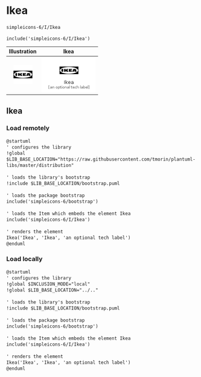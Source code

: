 # Ikea


```text
simpleicons-6/I/Ikea
```

```text
include('simpleicons-6/I/Ikea')
```



| Illustration | Ikea |
| :---: | :---: |
| ![illustration for Illustration](../../simpleicons-6/I/Ikea.png) | ![illustration for Ikea](../../simpleicons-6/I/Ikea.Local.png) |




## Ikea

### Load remotely
```plantuml
@startuml
' configures the library
!global $LIB_BASE_LOCATION="https://raw.githubusercontent.com/tmorin/plantuml-libs/master/distribution"

' loads the library's bootstrap
!include $LIB_BASE_LOCATION/bootstrap.puml

' loads the package bootstrap
include('simpleicons-6/bootstrap')

' loads the Item which embeds the element Ikea
include('simpleicons-6/I/Ikea')

' renders the element
Ikea('Ikea', 'Ikea', 'an optional tech label')
@enduml
```

### Load locally
```plantuml
@startuml
' configures the library
!global $INCLUSION_MODE="local"
!global $LIB_BASE_LOCATION="../.."

' loads the library's bootstrap
!include $LIB_BASE_LOCATION/bootstrap.puml

' loads the package bootstrap
include('simpleicons-6/bootstrap')

' loads the Item which embeds the element Ikea
include('simpleicons-6/I/Ikea')

' renders the element
Ikea('Ikea', 'Ikea', 'an optional tech label')
@enduml
```

